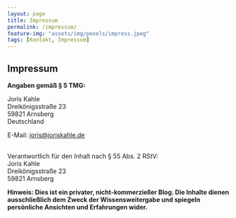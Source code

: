 ```yaml
---
layout: page
title: Impressum
permalink: /impressum/
feature-img: "assets/img/pexels/impress.jpeg"
tags: [Kontakt, Impressum]
---
```


## Impressum

**Angaben gemäß § 5 TMG:**

Joris Kahle<br>
Dreikönigsstraße 23<br>
59821 Arnsberg<br>
Deutschland<br>

E-Mail: <a href="mailto:joris@joriskahle.de">joris@joriskahle.de</a><br><br>

Verantwortlich für den Inhalt nach § 55 Abs. 2 RStV:<br>
Joris Kahle<br>
Dreikönigsstraße 23<br>
59821 Arnsberg<br>

**Hinweis:
Dies ist ein privater, nicht-kommerzieller Blog. Die Inhalte dienen ausschließlich dem Zweck der Wissensweitergabe und spiegeln persönliche Ansichten und Erfahrungen wider.**
